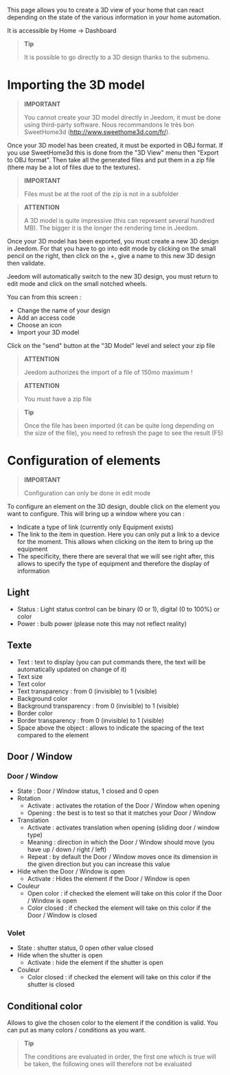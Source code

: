 This page allows you to create a 3D view of your home that can react depending on the state of the various information in your home automation.

It is accessible by Home → Dashboard

> **Tip**
>
> It is possible to go directly to a 3D design thanks to the submenu.

# Importing the 3D model

> **IMPORTANT**
>
> You cannot create your 3D model directly in Jeedom, it must be done using third-party software. Nous recommandons le très bon SweetHome3d (http://www.sweethome3d.com/fr/).

Once your 3D model has been created, it must be exported in OBJ format. If you use SweetHome3d this is done from the "3D View" menu then "Export to OBJ format". Then take all the generated files and put them in a zip file (there may be a lot of files due to the textures).

> **IMPORTANT**
>
> Files must be at the root of the zip is not in a subfolder

> **ATTENTION**
>
> A 3D model is quite impressive (this can represent several hundred MB). The bigger it is the longer the rendering time in Jeedom.

Once your 3D model has been exported, you must create a new 3D design in Jeedom. For that you have to go into edit mode by clicking on the small pencil on the right, then click on the +, give a name to this new 3D design then validate.

Jeedom will automatically switch to the new 3D design, you must return to edit mode and click on the small notched wheels.

You can from this screen :

- Change the name of your design
- Add an access code
- Choose an icon
- Import your 3D model

Click on the &quot;send&quot; button at the &quot;3D Model&quot; level and select your zip file

> **ATTENTION**
>
> Jeedom authorizes the import of a file of 150mo maximum !

> **ATTENTION**
>
> You must have a zip file

> **Tip**
>
> Once the file has been imported (it can be quite long depending on the size of the file), you need to refresh the page to see the result (F5)


# Configuration of elements

> **IMPORTANT**
>
> Configuration can only be done in edit mode

To configure an element on the 3D design, double click on the element you want to configure. This will bring up a window where you can :

- Indicate a type of link (currently only Equipment exists)
- The link to the item in question. Here you can only put a link to a device for the moment. This allows when clicking on the item to bring up the equipment
- The specificity, there there are several that we will see right after, this allows to specify the type of equipment and therefore the display of information

## Light

- Status : Light status control can be binary (0 or 1), digital (0 to 100%) or color
- Power : bulb power (please note this may not reflect reality)

## Texte

- Text : text to display (you can put commands there, the text will be automatically updated on change of it)
- Text size
- Text color
- Text transparency : from 0 (invisible) to 1 (visible)
- Background color
- Background transparency : from 0 (invisible) to 1 (visible)
- Border color
- Border transparency : from 0 (invisible) to 1 (visible)
- Space above the object : allows to indicate the spacing of the text compared to the element

## Door / Window

### Door / Window

- State : Door / Window status, 1 closed and 0 open
- Rotation
	- Activate : activates the rotation of the Door / Window when opening
	- Opening : the best is to test so that it matches your Door / Window
- Translation
	- Activate : activates translation when opening (sliding door / window type)
	- Meaning : direction in which the Door / Window should move (you have up / down / right / left)
	- Repeat : by default the Door / Window moves once its dimension in the given direction but you can increase this value
- Hide when the Door / Window is open
	- Activate : Hides the element if the Door / Window is open
- Couleur
	- Open color : if checked the element will take on this color if the Door / Window is open
	- Color closed : if checked the element will take on this color if the Door / Window is closed

### Volet

- State : shutter status, 0 open other value closed
- Hide when the shutter is open
	- Activate : hide the element if the shutter is open
- Couleur
	- Color closed : if checked the element will take on this color if the shutter is closed

## Conditional color

Allows to give the chosen color to the element if the condition is valid. You can put as many colors / conditions as you want.

> **Tip**
>
> The conditions are evaluated in order, the first one which is true will be taken, the following ones will therefore not be evaluated
